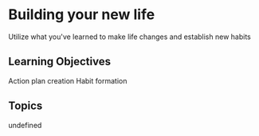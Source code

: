 # Building your new life

Utilize what you've learned to make life changes and establish new habits

## Learning Objectives
Action plan creation
Habit formation

## Topics
undefined